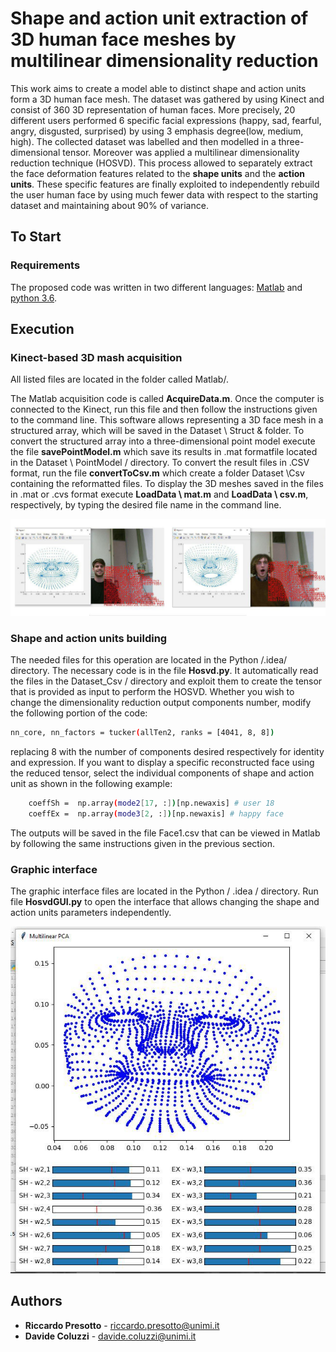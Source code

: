 # Shape and action unit extraction of 3D human face meshes by multilinear dimensionality reduction
This work aims to create a model able to distinct shape and action units form a 3D human face mesh.
The dataset was gathered by using Kinect and consist of 360 3D representation of human faces.
More precisely, 20 different users performed 6 specific facial expressions (happy, sad, fearful, angry, disgusted, surprised) by using 3 emphasis degree(low, medium, high).
The collected dataset was labelled and then modelled in a three-dimensional tensor. Moreover was applied a multilinear dimensionality reduction technique (HOSVD).
This process allowed to separately extract the face deformation features related to the **shape units** and the **action units**.
These specific features are finally exploited to independently rebuild the user human face by using much fewer data with respect to the starting dataset and maintaining about 90% of variance.


## To Start

### Requirements

The proposed code was written in two different languages:
[Matlab](https://it.mathworks.com/downloads/)  and [python 3.6](https://www.python.org/downloads/).

## Execution

### Kinect-based 3D mash acquisition
All listed files are located in the folder called Matlab/.

The Matlab acquisition code is called **AcquireData.m**. Once the computer is connected to the Kinect, run this file and then follow the instructions given to the command line. This software allows representing a 3D face mesh in a structured array, which will be saved in the Dataset \ Struct & folder.
To convert the structured array into a three-dimensional point model execute the file **savePointModel.m** which save its results in .mat formatfile located in the Dataset \ PointModel / directory. To convert the result files in .CSV format, run the file **convertToCsv.m** which create a folder Dataset \Csv containing the reformatted files.
To display the 3D meshes saved in the files in .mat or .cvs format execute **LoadData \ mat.m** and **LoadData \ csv.m**, respectively, by typing the desired file name in the command line.

![alt text](example.jpg)

### Shape and action units building

The needed files for this operation are located in the Python /.idea/ directory.
The necessary code is in the file **Hosvd.py**. It automatically read the files in the Dataset_Csv / directory and exploit them to create the tensor that is provided as input to perform the HOSVD. Whether you wish to change the dimensionality reduction output components number, modify the following portion of the code:


```bash
nn_core, nn_factors = tucker(allTen2, ranks = [4041, 8, 8])

```

replacing 8 with the number of components desired respectively for identity and expression.
If you want to display a specific reconstructed face using the reduced tensor, select the individual components of shape and action unit as shown in the following example:

```bash
    coeffSh =  np.array(mode2[17, :])[np.newaxis] # user 18
    coeffEx =  np.array(mode3[2, :])[np.newaxis] # happy face 

```

The outputs will be saved in the file Face1.csv that can be viewed in Matlab by following the same instructions given in the previous section.


### Graphic interface
The graphic interface files are located in the Python / .idea / directory.
Run file **HosvdGUI.py** to open the interface that allows changing the shape and action units parameters independently.

![alt text](3D_face.jpg)



## Authors

* **Riccardo Presotto**  -  riccardo.presotto@unimi.it
* **Davide Coluzzi**  - davide.coluzzi@unimi.it
